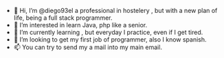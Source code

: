 - 👋 Hi, I’m @diego93el a professional in hostelery , but with a new plan of life, being a full stack programmer.
- 👀 I’m interested in learn Java, php like a senior.
- 🌱 I’m currently learning , but everyday I practice, even if I get tired.
- 💞️ I’m looking to get my first job of programmer, also I know spanish.
- 📫 You can try to send my a mail into my main email.

<!---
diego93el/diego93el is a ✨ special ✨ repository because its `README.md` (this file) appears on your GitHub profile.
You can click the Preview link to take a look at your changes.
--->
